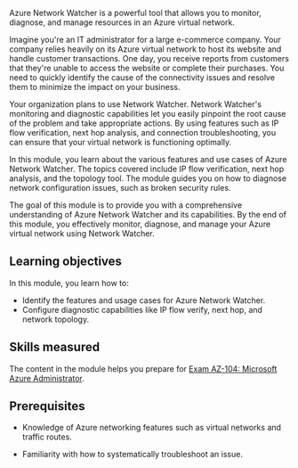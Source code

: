 Azure Network Watcher is a powerful tool that allows you to monitor, diagnose, and manage resources in an Azure virtual network.

Imagine you're an IT administrator for a large e-commerce company. Your company relies heavily on its Azure virtual network to host its website and handle customer transactions. One day, you receive reports from customers that they're unable to access the website or complete their purchases. You need to quickly identify the cause of the connectivity issues and resolve them to minimize the impact on your business. 

Your organization plans to use Network Watcher. Network Watcher's monitoring and diagnostic capabilities let you easily pinpoint the root cause of the problem and take appropriate actions. By using features such as IP flow verification, next hop analysis, and connection troubleshooting, you can ensure that your virtual network is functioning optimally.

In this module, you learn about the various features and use cases of Azure Network Watcher. The topics covered include IP flow verification, next hop analysis, and the topology tool. The module guides you on how to diagnose network configuration issues, such as broken security rules. 

The goal of this module is to provide you with a comprehensive understanding of Azure Network Watcher and its capabilities. By the end of this module, you effectively monitor, diagnose, and manage your Azure virtual network using Network Watcher.

## Learning objectives

In this module, you learn how to:

- Identify the features and usage cases for Azure Network Watcher.
- Configure diagnostic capabilities like IP flow verify, next hop, and network topology.

## Skills measured

The content in the module helps you prepare for [Exam AZ-104: Microsoft Azure Administrator](/certifications/exams/az-104). 

## Prerequisites

- Knowledge of Azure networking features such as virtual networks and traffic routes. 

- Familiarity with how to systematically troubleshoot an issue.

